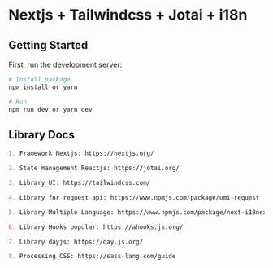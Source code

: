 # Nextjs + Tailwindcss + Jotai + i18n

## Getting Started

First, run the development server:

```bash
# Install package
npm install or yarn

# Run
npm run dev or yarn dev
```

## Library Docs

```md
1. Framework Nextjs: https://nextjs.org/

2. State management Reactjs: https://jotai.org/

3. Library UI: https://tailwindcss.com/

4. Library for request api: https://www.npmjs.com/package/umi-request

5. Library Multiple Language: https://www.npmjs.com/package/next-i18next

6. Library Hooks popular: https://ahooks.js.org/

7. Library dayjs: https://day.js.org/

8. Processing CSS: https://sass-lang.com/guide
```
